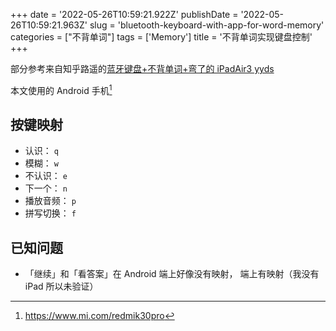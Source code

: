 +++
date = '2022-05-26T10:59:21.922Z'
publishDate = '2022-05-26T10:59:21.963Z'
slug = 'bluetooth-keyboard-with-app-for-word-memory'
categories = ["不背单词"]
tags = ['Memory']
title = '不背单词实现键盘控制'
+++

部分参考来自知乎路遥的[蓝牙键盘+不背单词+弯了的 iPadAir3 yyds](https://zhuanlan.zhihu.com/p/427119932 "作者（知乎）：璐瑶")

本文使用的 Android 手机[^红米K30ProZoom]

## 按键映射

- 认识： `q`
- 模糊： `w`
- 不认识： `e`
- 下一个： `n`
- 播放音频： `p`
- 拼写切换： `f`

## 已知问题

- 「继续」和「看答案」在 Android 端上好像没有映射， 端上有映射（我没有 iPad 所以未验证）

[^红米K30ProZoom]: https://www.mi.com/redmik30pro
<!--stackedit_data:
eyJoaXN0b3J5IjpbNDQxNDc0NTY5XX0=
-->